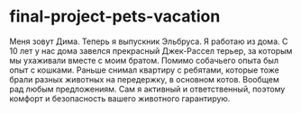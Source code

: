 # final-project-pets-vacation

Меня зовут Дима. Теперь я выпускник Эльбруса. Я работаю из дома.
С 10 лет у нас дома завелся прекрасный Джек-Рассел терьер, за которым мы ухаживали вместе с моим братом.
Помимо собачьего опыта был опыт с кошками. Раньше снимал квартиру с ребятами, которые тоже брали разных животных на передержку, в основном котов.
Вообщем рад любым предложениям. Сам я активный и ответственный, поэтому комфорт и безопасность вашего животного гарантирую.
